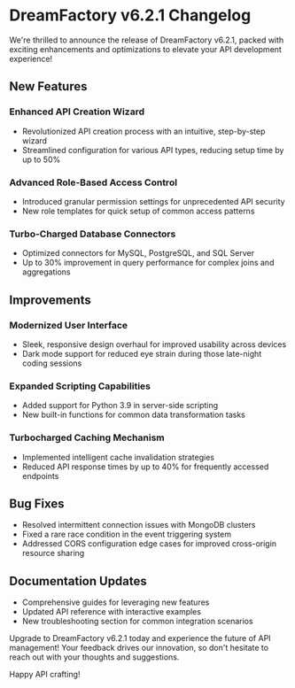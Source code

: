 

  # DreamFactory v6.2.1 Changelog

We're thrilled to announce the release of DreamFactory v6.2.1, packed with exciting enhancements and optimizations to elevate your API development experience!

## New Features

### Enhanced API Creation Wizard
- Revolutionized API creation process with an intuitive, step-by-step wizard
- Streamlined configuration for various API types, reducing setup time by up to 50%

### Advanced Role-Based Access Control
- Introduced granular permission settings for unprecedented API security
- New role templates for quick setup of common access patterns

### Turbo-Charged Database Connectors
- Optimized connectors for MySQL, PostgreSQL, and SQL Server
- Up to 30% improvement in query performance for complex joins and aggregations

## Improvements

### Modernized User Interface
- Sleek, responsive design overhaul for improved usability across devices
- Dark mode support for reduced eye strain during those late-night coding sessions

### Expanded Scripting Capabilities
- Added support for Python 3.9 in server-side scripting
- New built-in functions for common data transformation tasks

### Turbocharged Caching Mechanism
- Implemented intelligent cache invalidation strategies
- Reduced API response times by up to 40% for frequently accessed endpoints

## Bug Fixes

- Resolved intermittent connection issues with MongoDB clusters
- Fixed a rare race condition in the event triggering system
- Addressed CORS configuration edge cases for improved cross-origin resource sharing

## Documentation Updates

- Comprehensive guides for leveraging new features
- Updated API reference with interactive examples
- New troubleshooting section for common integration scenarios

Upgrade to DreamFactory v6.2.1 today and experience the future of API management! Your feedback drives our innovation, so don't hesitate to reach out with your thoughts and suggestions.

Happy API crafting!

  